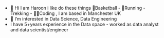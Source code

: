 - 👋 Hi I am Haroon i like  do these things 🏀Basketball - 👟Running - Trekking - 👨‍💻Coding , I am based in Manchester UK
- 👀 I’m interested in Data Science, Data Engineering 
- I have 5+years experience in the Data space - worked as data analyst and data scientist/engineer

<!---
harooncloud4/harooncloud4 is a ✨ special ✨ repository because its `README.md` (this file) appears on your GitHub profile.
You can click the Preview link to take a look at your changes.
--->
